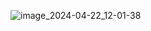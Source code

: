 
![image_2024-04-22_12-01-38](https://github.com/injurka/vscode-settings/assets/102309602/77da8f64-4f43-4737-b6a1-fabc2a29116e)
